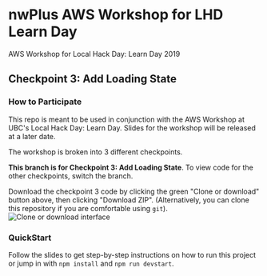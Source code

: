 # nwPlus AWS Workshop for LHD Learn Day

AWS Workshop for Local Hack Day: Learn Day 2019

## Checkpoint 3: Add Loading State

### How to Participate

This repo is meant to be used in conjunction with the AWS Workshop at UBC's Local Hack Day: Learn Day. Slides for the workshop will be released at a later date.

The workshop is broken into 3 different checkpoints.

**This branch is for Checkpoint 3: Add Loading State**.
To view code for the other checkpoints, switch the branch.

Download the checkpoint 3 code by clicking the green "Clone or download" button above, then clicking "Download ZIP".
(Alternatively, you can clone this repository if you are comfortable using `git`).
![Clone or download interface](https://i.ibb.co/VBYZD9m/Screen-Shot-2019-09-29-at-12-13-25-PM.png)

### QuickStart

Follow the slides to get step-by-step instructions on how to run this project or jump in with `npm install` and `npm run devstart`.
